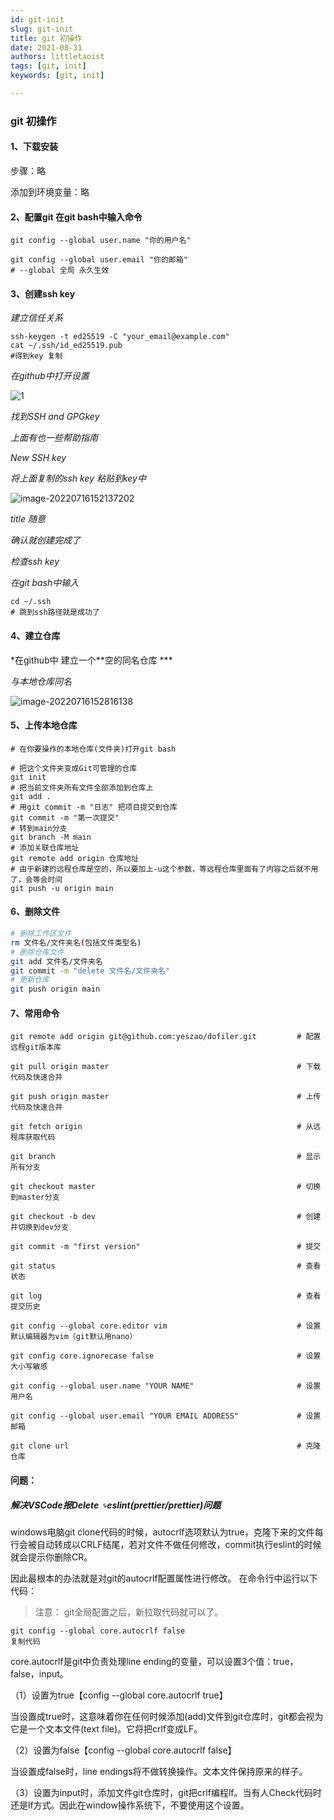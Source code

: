 ```yaml
---
id: git-init
slug: git-init
title: git 初操作
date: 2021-08-31
authors: littletaoist
tags: [git, init]
keywords: [git, init]

---
```


### git 初操作

#### 1、下载安装

步骤：略

添加到环境变量：略

#### 2、配置git 在git bash中输入命令

```shell
git config --global user.name "你的用户名"

git config --global user.email "你的邮箱"
# --global 全局 永久生效
```

#### 3、创建ssh key

 *建立信任关系*

```shell
ssh-keygen -t ed25519 -C "your_email@example.com"
cat ~/.ssh/id_ed25519.pub
#得到key 复制
```

*在github中打开设置*

![1](https://aritus-bed.oss-cn-hangzhou.aliyuncs.com/img/202207161521493.png)

*找到SSH and GPGkey* 

*上面有也一些帮助指南*

*New SSH key*

*将上面复制的ssh key 粘贴到key中* 

![image-20220716152137202](https://aritus-bed.oss-cn-hangzhou.aliyuncs.com/img/202207161521325.png)

*title 随意* 

*确认就创建完成了* 

*检查ssh key* 

*在git bash中输入*

```shell
cd ~/.ssh
# 跳到ssh路径就是成功了
```

#### 4、建立仓库

*在github中 建立一个**空的同名仓库 ***

*与本地仓库同名*

![image-20220716152816138](https://aritus-bed.oss-cn-hangzhou.aliyuncs.com/img/202207161528230.png)

#### 5、上传本地仓库

```shell
# 在你要操作的本地仓库(文件夹)打开git bash

# 把这个文件夹变成Git可管理的仓库
git init
# 把当前文件夹所有文件全部添加到仓库上
git add .
# 用git commit -m "日志" 把项目提交到仓库
git commit -m "第一次提交"
# 转到main分支
git branch -M main
# 添加关联仓库地址
git remote add origin 仓库地址
# 由于新建的远程仓库是空的，所以要加上-u这个参数，等远程仓库里面有了内容之后就不用了，会等会时间
git push -u origin main
```

#### 6、删除文件

```bash
# 删除工作区文件
rm 文件名/文件夹名(包括文件类型名)          
# 删除仓库文件
git add 文件名/文件夹名
git commit -m "delete 文件名/文件夹名"
# 更新仓库
git push origin main 
```



#### 7、常用命令

```shell
git remote add origin git@github.com:yeszao/dofiler.git         # 配置远程git版本库

git pull origin master                                          # 下载代码及快速合并 

git push origin master                                          # 上传代码及快速合并

git fetch origin                                                # 从远程库获取代码 

git branch                                                      # 显示所有分支

git checkout master                                             # 切换到master分支

git checkout -b dev                                             # 创建并切换到dev分支

git commit -m "first version"                                   # 提交

git status                                                      # 查看状态

git log                                                         # 查看提交历史

git config --global core.editor vim                             # 设置默认编辑器为vim（git默认用nano）

git config core.ignorecase false                                # 设置大小写敏感

git config --global user.name "YOUR NAME"                       # 设置用户名

git config --global user.email "YOUR EMAIL ADDRESS"             # 设置邮箱

git clone url                                                   # 克隆仓库
```

#### 问题：

##### 解决VSCode报Delete `␍`eslint(prettier/prettier)问题

windows电脑git clone代码的时候，autocrlf选项默认为true，克隆下来的文件每行会被自动转成以CRLF结尾，若对文件不做任何修改，commit执行eslint的时候就会提示你删除CR。

因此最根本的办法就是对git的autocrlf配置属性进行修改。 在命令行中运行以下代码：

> 注意： git全局配置之后，新拉取代码就可以了。

```arduino
git config --global core.autocrlf false
复制代码
```

core.autocrlf是git中负责处理line ending的变量，可以设置3个值：true，false，input。

（1）设置为true【config --global core.autocrlf true】

当设置成true时，这意味着你在任何时候添加(add)文件到git仓库时，git都会视为它是一个文本文件(text file)。它将把crlf变成LF。

（2）设置为false【config --global core.autocrlf false】

当设置成false时，line endings将不做转换操作。文本文件保持原来的样子。

（3）设置为input时，添加文件git仓库时，git把crlf编程lf。当有人Check代码时还是lf方式。因此在window操作系统下，不要使用这个设置。

